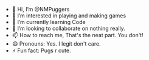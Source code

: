 - 👋 Hi, I’m @NMPuggers
- 👀 I’m interested in playing and making games
- 🌱 I’m currently learning Code
- 💞️ I’m looking to collaborate on nothing really.
- 📫 How to reach me, That's the neat part. You don't!
- 😄 Pronouns: Yes. I legit don't care.
- ⚡ Fun fact: Pugs r cute.

<!---
NMPuggers/NMPuggers is a ✨ special ✨ repository because its `README.md` (this file) appears on your GitHub profile.
You can click the Preview link to take a look at your changes.
--->
